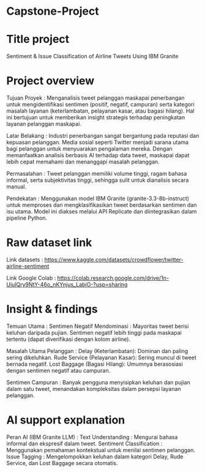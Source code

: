 # Capstone-Project
# Title project
Sentiment & Issue Classification of Airline Tweets Using IBM Granite

# Project overview
Tujuan Proyek :
Menganalisis tweet pelanggan maskapai penerbangan untuk mengidentifikasi sentimen (positif, negatif, campuran) serta kategori masalah layanan (keterlambatan, pelayanan kasar, atau bagasi hilang). Hal ini bertujuan untuk memberikan insight strategis terhadap peningkatan layanan pelanggan maskapai.

Latar Belakang :
Industri penerbangan sangat bergantung pada reputasi dan kepuasan pelanggan. Media sosial seperti Twitter menjadi sarana utama bagi pelanggan untuk menyuarakan pengalaman mereka. Dengan memanfaatkan analisis berbasis AI terhadap data tweet, maskapai dapat lebih cepat memahami dan menanggapi masalah pelanggan.

Permasalahan :
Tweet pelanggan memiliki volume tinggi, ragam bahasa informal, serta subjektivitas tinggi, sehingga sulit untuk dianalisis secara manual.

Pendekatan :
Menggunakan model IBM Granite (granite-3.3-8b-instruct) untuk memproses dan mengklasifikasikan tweet berdasarkan sentimen dan isu utama. Model ini diakses melalui API Replicate dan diintegrasikan dalam pipeline Python.

# Raw dataset link
Link datasets : https://www.kaggle.com/datasets/crowdflower/twitter-airline-sentiment

Link Google Colab : https://colab.research.google.com/drive/1n-UiulQry9NtY-46o_nKYnjus_LabjO-?usp=sharing

# Insight & findings
Temuan Utama :
Sentimen Negatif Mendominasi :
Mayoritas tweet berisi keluhan daripada pujian.
Sentimen negatif lebih tinggi pada maskapai tertentu (dapat diverifikasi dengan kolom airline).

Masalah Utama Pelanggan :
Delay (Keterlambatan): Dominan dan paling sering dikeluhkan.
Rude Service (Pelayanan Kasar): Sering muncul di tweet bernada negatif.
Lost Baggage (Bagasi Hilang): Umumnya berasosiasi dengan sentimen negatif atau campuran.

Sentimen Campuran :
Banyak pengguna menyisipkan keluhan dan pujian dalam satu tweet, menandakan kompleksitas dalam persepsi layanan pelanggan.

# AI support explanation
Peran AI (IBM Granite LLM) :
Text Understanding : Mengurai bahasa informal dan ekspresif dalam tweet.
Sentiment Classification : Menggunakan pemahaman kontekstual untuk menilai sentimen pelanggan.
Issue Tagging : Mengelompokkan keluhan dalam kategori Delay, Rude Service, dan Lost Baggage secara otomatis.

